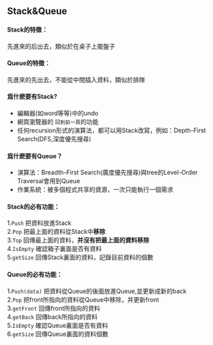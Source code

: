 ## Stack&Queue

#### Stack的特徵：
先進來的后出去，類似於在桌子上擺盤子

#### Queue的特徵：
先進來的先出去，不能從中間插入資料，類似於排隊

#### 爲什麽要有Stack?
* 編輯器(如word等等)中的undo
* 網頁瀏覽器的 `回到前一頁`的功能
* 任何recursion形式的演算法，都可以用Stack改寫，例如：Depth-First Search(DFS,深度優先搜尋)

#### 爲什麽要有Queue？
* 演算法：Breadth-First Search(廣度優先搜尋)與tree的Level-Order Traversal會用到Queue
* 作業系統：被多個程式共享的資源，一次只能執行一個需求

#### Stack的必有功能：
1.`Push` 把資料放進Stack  
2.`Pop` 把最上面的資料從Stack中**移除**  
3.`Top` 回傳最上面的資料，**并沒有把最上面的資料移除**  
4.`IsEmpty` 確認箱子裏面是否有資料  
5.`getSize` 回傳Stack裏面的資料，記錄目前資料的個數  

#### Queue的必有功能：
1.`Push(data)` 把資料從Queue的後面放進Queue,並更新成新的back  
2.`Pop` 把front所指向的資料從Queue中移除，并更新front  
3.`getFront` 回傳front所指向的資料  
4.`getBack` 回傳back所指向的資料  
5.`IsEmpty` 確認Queue裏面是否有資料  
6.`getSize` 回傳Queue裏面的資料個數  

